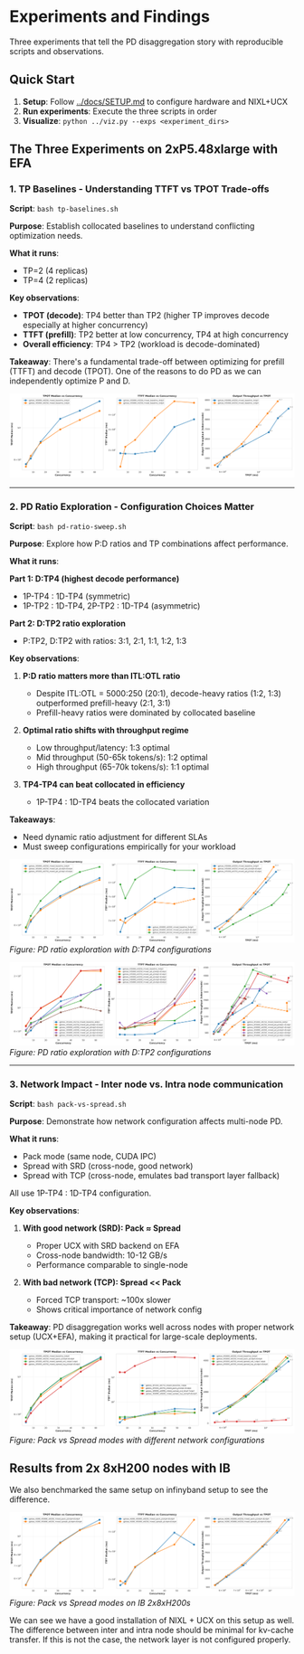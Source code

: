 # Experiments and Findings

Three experiments that tell the PD disaggregation story with reproducible scripts and observations.

## Quick Start

1. **Setup**: Follow [../docs/SETUP.md](../docs/SETUP.md) to configure hardware and NIXL+UCX
2. **Run experiments**: Execute the three scripts in order
3. **Visualize**: `python ../viz.py --exps <experiment_dirs>`

## The Three Experiments on 2xP5.48xlarge with EFA

### 1. TP Baselines - Understanding TTFT vs TPOT Trade-offs

**Script**: `bash tp-baselines.sh`

**Purpose**: Establish collocated baselines to understand conflicting optimization needs.

**What it runs**:
- TP=2 (4 replicas)  
- TP=4 (2 replicas)

**Key observations**:
- **TPOT (decode)**: TP4 better than TP2 (higher TP improves decode especially at higher concurrency)
- **TTFT (prefill)**: TP2 better at low concurrency, TP4 at high concurrency
- **Overall efficiency**: TP4 > TP2 (workload is decode-dominated)

**Takeaway**: There's a fundamental trade-off between optimizing for prefill (TTFT) and decode (TPOT). One of the reasons to do PD as we can independently optimize P and D.

![TP Baselines Analysis](../plots/tp_baselines/comprehensive_analysis.png)

---

### 2. PD Ratio Exploration - Configuration Choices Matter

**Script**: `bash pd-ratio-sweep.sh`

**Purpose**: Explore how P:D ratios and TP combinations affect performance.

**What it runs**:

**Part 1: D:TP4 (highest decode performance)**
- 1P-TP4 : 1D-TP4 (symmetric)
- 1P-TP2 : 1D-TP4, 2P-TP2 : 1D-TP4 (asymmetric)

**Part 2: D:TP2 ratio exploration**
- P:TP2, D:TP2 with ratios: 3:1, 2:1, 1:1, 1:2, 1:3

**Key observations**:

1. **P:D ratio matters more than ITL:OTL ratio**
   - Despite ITL:OTL = 5000:250 (20:1), decode-heavy ratios (1:2, 1:3) outperformed prefill-heavy (2:1, 3:1)
   - Prefill-heavy ratios were dominated by collocated baseline

2. **Optimal ratio shifts with throughput regime**
   - Low throughput/latency: 1:3 optimal
   - Mid throughput (50-65k tokens/s): 1:2 optimal
   - High throughput (65-70k tokens/s): 1:1 optimal

3. **TP4-TP4 can beat collocated in efficiency**
   - 1P-TP4 : 1D-TP4 beats the collocated variation

**Takeaways**:
- Need dynamic ratio adjustment for different SLAs
- Must sweep configurations empirically for your workload

![PD Ratio DTP4 Analysis](../plots/pd_ratio_dtp4/comprehensive_analysis.png)
*Figure: PD ratio exploration with D:TP4 configurations*

![PD Ratio DTP2 Analysis](../plots/pd_ratio_dtp2/comprehensive_analysis.png)
*Figure: PD ratio exploration with D:TP2 configurations*

---

### 3. Network Impact - Inter node vs. Intra node communication

**Script**: `bash pack-vs-spread.sh`

**Purpose**: Demonstrate how network configuration affects multi-node PD.

**What it runs**:
- Pack mode (same node, CUDA IPC)
- Spread with SRD (cross-node, good network)
- Spread with TCP (cross-node, emulates bad transport layer fallback)

All use 1P-TP4 : 1D-TP4 configuration.

**Key observations**:

1. **With good network (SRD): Pack ≈ Spread**
   - Proper UCX with SRD backend on EFA
   - Cross-node bandwidth: 10-12 GB/s
   - Performance comparable to single-node

2. **With bad network (TCP): Spread << Pack**
   - Forced TCP transport: ~100x slower
   - Shows critical importance of network config

**Takeaway**: PD disaggregation works well across nodes with proper network setup (UCX+EFA), making it practical for large-scale deployments.

![Network Impact Analysis](../plots/network_impact/comprehensive_analysis.png)
*Figure: Pack vs Spread modes with different network configurations*


## Results from 2x 8xH200 nodes with IB
We also benchmarked the same setup on infinyband setup to see the difference.

![IB Impact](../plots/pd_h200_ib/comprehensive_analysis.png)
*Figure: Pack vs Spread modes on IB 2x8xH200s*

We can see we have a good installation of NIXL + UCX on this setup as well. The difference between inter and intra node should be minimal for kv-cache transfer. If this is not the case, the network layer is not configured properly. 



